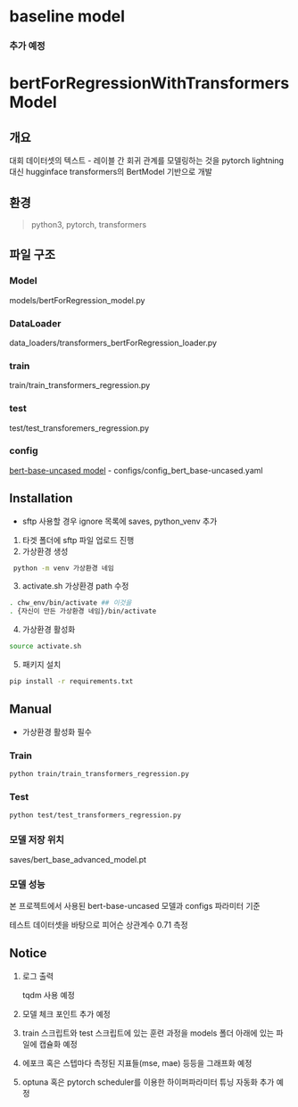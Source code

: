 # baseline model 



### 추가 예정


# bertForRegressionWithTransformersModel

## 개요
대회 데이터셋의 텍스트 - 레이블 간 회귀 관계를 모델링하는 것을 pytorch lightning 대신 hugginface transformers의 BertModel 기반으로 개발
## 환경
> python3, pytorch, transformers
> 

## 파일 구조

### Model
models/bertForRegression_model.py
### DataLoader
data_loaders/transformers_bertForRegression_loader.py
### train
train/train_transformers_regression.py
### test
test/test_transforemers_regression.py
### config
[bert-base-uncased model](configs/config_bert_base-uncased.yaml) - configs/config_bert_base-uncased.yaml


## Installation
* sftp 사용할 경우 ignore 목록에 saves, python_venv 추가
  
1. 타겟 폴더에 sftp 파일 업로드 진행
2. 가상환경 생성


``` sh
 python -m venv 가상환경 네임
```

3. activate.sh 가상환경 path 수정

```sh
. chw_env/bin/activate ## 이것을
. {자신이 만든 가상환경 네임}/bin/activate
```

4. 가상환경 활성화
``` sh
source activate.sh
```

5. 패키지 설치
``` sh
pip install -r requirements.txt
```


## Manual
* 가상환경 활성화 필수


### Train
``` sh
python train/train_transformers_regression.py
```

### Test
``` sh
python test/test_transformers_regression.py
```

### 모델 저장 위치

saves/bert_base_advanced_model.pt

### 모델 성능
본 프로젝트에서 사용된 bert-base-uncased 모델과 configs 파라미터 기준

테스트 데이터셋을 바탕으로 피어슨 상관계수 0.71 측정

## Notice
1. 로그 출력

    tqdm 사용 예정

2. 모델 체크 포인트 추가 예정

3. train 스크립트와 test 스크립트에 있는 훈련 과정을 models 폴더 아래에 있는 파일에 캡슐화 예정

4. 에포크 혹은 스텝마다 측정된 지표들(mse, mae) 등등을 그래프화 예정

5. optuna 혹은 pytorch scheduler를 이용한 하이퍼파라미터 튜닝 자동화 추가 예정  